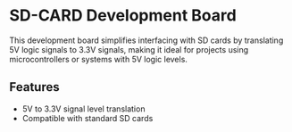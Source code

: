 # SD-CARD Development Board

This development board simplifies interfacing with SD cards by translating 5V logic signals to 3.3V signals, making it ideal for projects using microcontrollers or systems with 5V logic levels. 

## Features
- 5V to 3.3V signal level translation
- Compatible with standard SD cards
